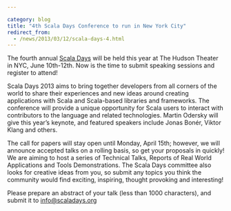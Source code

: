 ```yaml
---

category: blog
title: "4th Scala Days Conference to run in New York City"
redirect_from:
  - /news/2013/03/12/scala-days-4.html
---
```


The fourth annual [Scala Days](https://scaladays.org/) will be held this year at The Hudson Theater in NYC, June 10th-12th. Now is the time to submit speaking sessions and register to attend!

Scala Days 2013 aims to bring together developers from all corners of the world to share their experiences and new ideas around creating applications with Scala and Scala-based libraries and frameworks. The conference will provide a unique opportunity for Scala users to interact with contributors to the language and related technologies. Martin Odersky  will give this year’s keynote, and featured speakers include Jonas Bonér, Viktor Klang and others.

The call for papers will stay open until Monday, April 15th; however, we will announce accepted talks on a rolling basis, so get your proposals in quickly! We are aiming to host a series of Technical Talks, Reports of Real World Applications and Tools Demonstrations. The Scala Days committee also looks for creative ideas from you, so submit any topics you think the community would find exciting, inspiring, thought provoking and interesting! 

Please prepare an abstract of your talk (less than 1000 characters), and submit it to [info@scaladays.org](mailto:info@scaladays.org)
